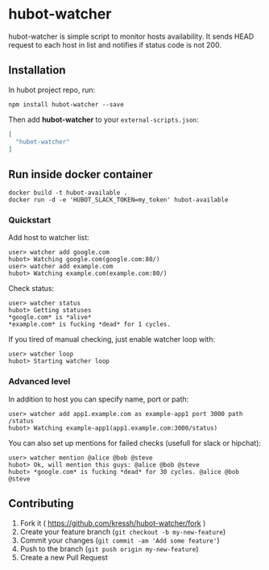# hubot-watcher

hubot-watcher is simple script to monitor hosts availability.
It sends HEAD request to each host in list and notifies if status code is not 200.

## Installation

In hubot project repo, run:

`npm install hubot-watcher --save`

Then add **hubot-watcher** to your `external-scripts.json`:

```json
[
  "hubot-watcher"
]
```

## Run inside docker container
```
docker build -t hubot-available .
docker run -d -e 'HUBOT_SLACK_TOKEN=my_token' hubot-available
```

### Quickstart

Add host to watcher list:

```
user> watcher add google.com
hubot> Watching google.com(google.com:80/)
user> watcher add example.com
hubot> Watching example.com(example.com:80/)
```

Check status:

```
user> watcher status
hubot> Getting statuses
*google.com* is *alive*
*example.com* is fucking *dead* for 1 cycles.
```

If you tired of manual checking, just enable watcher loop with:

```
user> watcher loop
hubot> Starting watcher loop
```

### Advanced level

In addition to host you can specify name, port or path:

```
user> watcher add app1.example.com as example-app1 port 3000 path /status
hubot> Watching example-app1(app1.example.com:3000/status)
```

You can also set up mentions for failed checks (usefull for slack or hipchat):

```
user> watcher mention @alice @bob @steve
hubot> Ok, will mention this guys: @alice @bob @steve
hubot> *google.com* is fucking *dead* for 30 cycles. @alice @bob @steve
```

## Contributing

1. Fork it ( https://github.com/kressh/hubot-watcher/fork )
2. Create your feature branch (`git checkout -b my-new-feature`)
3. Commit your changes (`git commit -am 'Add some feature'`)
4. Push to the branch (`git push origin my-new-feature`)
5. Create a new Pull Request
